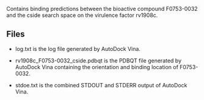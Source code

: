 Contains binding predictions between the bioactive compound F0753-0032 and the cside search space on the virulence factor rv1908c.

## Files

- log.txt is the log file generated by AutoDock Vina.

- rv1908c_F0753-0032_cside.pdbqt is the PDBQT file generated by AutoDock Vina containing the orientation and binding location of F0753-0032.

- stdoe.txt is the combined STDOUT and STDERR output of AutoDock Vina.

